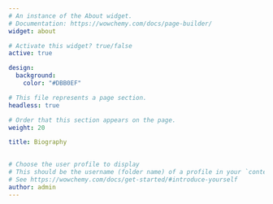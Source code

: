 ```yaml
---
# An instance of the About widget.
# Documentation: https://wowchemy.com/docs/page-builder/
widget: about

# Activate this widget? true/false
active: true

design:
  background:
    color: "#DBB0EF"

# This file represents a page section.
headless: true

# Order that this section appears on the page.
weight: 20

title: Biography

    
# Choose the user profile to display
# This should be the username (folder name) of a profile in your `content/authors/` folder.
# See https://wowchemy.com/docs/get-started/#introduce-yourself
author: admin
---
```

